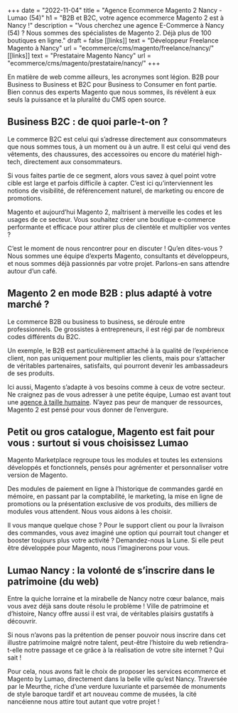 +++
date = "2022-11-04"
title = "Agence Ecommerce Magento 2 Nancy - Lumao (54)"
h1 = "B2B et B2C, votre agence ecommerce Magento 2 est à Nancy !"
description = "Vous cherchez une agence E-Commerce à Nancy (54) ? Nous sommes des spécialistes de Magento 2. Déjà plus de 100 boutiques en ligne."
draft = false
[[links]]
    text = "Développeur Freelance Magento à Nancy"
    url = "ecommerce/cms/magento/freelance/nancy/"
[[links]]
    text = "Prestataire Magento Nancy"
    url = "ecommerce/cms/magento/prestataire/nancy/"
+++

En matière de web comme ailleurs, les acronymes sont légion. B2B pour Business to Business et B2C pour Business to Consumer en font partie. Bien connus des experts Magento que nous sommes, ils révèlent à eux seuls la puissance et la pluralité du CMS open source.

## Business B2C : de quoi parle-t-on ?

Le commerce B2C est celui qui s’adresse directement aux consommateurs que nous sommes tous, à un moment ou à un autre. Il est celui qui vend des vêtements, des chaussures, des accessoires ou encore du matériel high-tech, directement aux consommateurs.

Si vous faites partie de ce segment, alors vous savez à quel point votre cible est large et parfois difficile à capter. C’est ici qu’interviennent les notions de visibilité, de référencement naturel, de marketing ou encore de promotions.

Magento et aujourd’hui Magento 2, maîtrisent à merveille les codes et les usages de ce secteur. Vous souhaitez créer une boutique e-commerce performante et efficace pour attirer plus de clientèle et multiplier vos ventes ?

C’est le moment de nous rencontrer pour en discuter ! Qu’en dites-vous ? Nous sommes une équipe d’experts Magento, consultants et développeurs, et nous sommes déjà passionnés par votre projet. Parlons-en sans attendre autour d’un café.

## Magento 2 en mode B2B : plus adapté à votre marché ?

Le commerce B2B ou business to business, se déroule entre professionnels. De grossistes à entrepreneurs, il est régi par de nombreux codes différents du B2C.

Un exemple, le B2B est particulièrement attaché à la qualité de l’expérience client, non pas uniquement pour multiplier les clients, mais pour s’attacher de véritables partenaires, satisfaits, qui pourront devenir les ambassadeurs de ses produits.

Ici aussi, Magento s’adapte à vos besoins comme à ceux de votre secteur. Ne craignez pas de vous adresser à une petite équipe, Lumao est avant tout une [agence à taille humaine](/agence-ecom/). N’ayez pas peur de manquer de ressources, Magento 2 est pensé pour vous donner de l’envergure.

## Petit ou gros catalogue, Magento est fait pour vous : surtout si vous choisissez Lumao

Magento Marketplace regroupe tous les modules et toutes les extensions développés et fonctionnels, pensés pour agrémenter et personnaliser votre version de Magento.

Des modules de paiement en ligne à l’historique de commandes gardé en mémoire, en passant par la comptabilité, le marketing, la mise en ligne de promotions ou la présentation exclusive de vos produits, des milliers de modules vous attendent. Nous vous aidons à les choisir.

Il vous manque quelque chose ? Pour le support client ou pour la livraison des commandes, vous avez imaginé une option qui pourrait tout changer et booster toujours plus votre activité ? Demandez-nous la Lune. Si elle peut être développée pour Magento, nous l’imaginerons pour vous.

## Lumao Nancy : la volonté de s’inscrire dans le patrimoine (du web)

Entre la quiche lorraine et la mirabelle de Nancy notre cœur balance, mais vous avez déjà sans doute résolu le problème ! Ville de patrimoine et d’histoire, Nancy offre aussi il est vrai, de véritables plaisirs gustatifs à découvrir.

Si nous n’avons pas la prétention de penser pouvoir nous inscrire dans cet illustre patrimoine malgré notre talent, peut-être l’histoire du web retiendra-t-elle notre passage et ce grâce à la réalisation de votre site internet ? Qui sait !

Pour cela, nous avons fait le choix de proposer les services ecommerce et Magento by Lumao, directement dans la belle ville qu’est Nancy. Traversée par le Meurthe, riche d’une verdure luxuriante et parsemée de monuments de style baroque tardif et art nouveau comme de musées, la cité nancéienne nous attire tout autant que votre projet !
